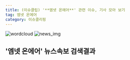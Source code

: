 ```yaml
---
title: (이슈클립) '**엠넷 온에어**' 관련 이슈, 기사 모아 보기
tag: 엠넷 온에어
category: 이슈클리핑
---
```

![wordcloud](https://s3.ap-northeast-2.amazonaws.com/lyrics101-wordcloud/2018-09-14-1536934549.png)
![news_img](https://user-images.githubusercontent.com/42597476/44507050-1206f400-a6e4-11e8-8d98-7ffbfebb353f.png)
## **'**엠넷 온에어**'** 뉴스속보 검색결과

